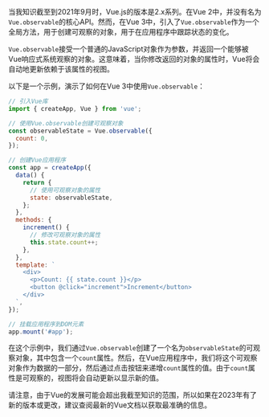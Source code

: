 当我知识截至到2021年9月时，Vue.js的版本是2.x系列。在Vue 2中，并没有名为`Vue.observable`的核心API。然而，在Vue 3中，引入了`Vue.observable`作为一个全局方法，用于创建可观察的对象，用于在应用程序中跟踪状态的变化。

`Vue.observable`接受一个普通的JavaScript对象作为参数，并返回一个能够被Vue响应式系统观察的对象。这意味着，当你修改返回的对象的属性时，Vue将会自动地更新依赖于该属性的视图。

以下是一个示例，演示了如何在Vue 3中使用`Vue.observable`：

```javascript
// 引入Vue库
import { createApp, Vue } from 'vue';

// 使用Vue.observable创建可观察对象
const observableState = Vue.observable({
  count: 0,
});

// 创建Vue应用程序
const app = createApp({
  data() {
    return {
      // 使用可观察对象的属性
      state: observableState,
    };
  },
  methods: {
    increment() {
      // 修改可观察对象的属性
      this.state.count++;
    },
  },
  template: `
    <div>
      <p>Count: {{ state.count }}</p>
      <button @click="increment">Increment</button>
    </div>
  `,
});

// 挂载应用程序到DOM元素
app.mount('#app');
```

在这个示例中，我们通过`Vue.observable`创建了一个名为`observableState`的可观察对象，其中包含一个`count`属性。然后，在Vue应用程序中，我们将这个可观察对象作为数据的一部分，然后通过点击按钮来递增`count`属性的值。由于`count`属性是可观察的，视图将会自动更新以显示新的值。

请注意，由于Vue的发展可能会超出我截至知识的范围，所以如果在2023年有了新的版本或更改，建议查阅最新的Vue文档以获取最准确的信息。
